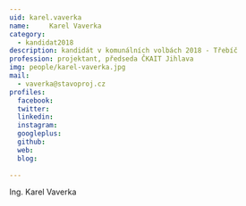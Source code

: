 ```yaml
---
uid: karel.vaverka
name:     Karel Vaverka
category:
  - kandidat2018
description: kandidát v komunálních volbách 2018 - Třebíč
profession: projektant, předseda ČKAIT Jihlava
img: people/karel-vaverka.jpg
mail:
  - vaverka@stavoproj.cz
profiles:
  facebook: 
  twitter: 
  linkedin: 
  instagram: 
  googleplus: 
  github: 
  web: 
  blog: 
  
---
```


Ing. Karel Vaverka
